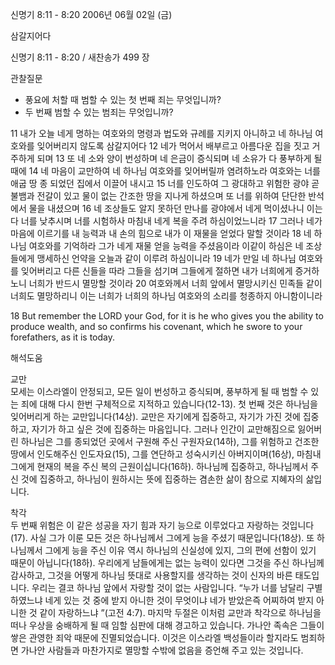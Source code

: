 신명기 8:11 - 8:20 
2006년 06월 02일 (금)

삼갈지어다



신명기 8:11 - 8:20 / 새찬송가 499 장


관찰질문
- 풍요에 처할 때 범할 수 있는 첫 번째 죄는 무엇입니까? 
- 두 번째 범할 수 있는 범죄는 무엇입니까?

11 내가 오늘 네게 명하는 여호와의 명령과 법도와 규례를 지키지 아니하고 네 하나님 여호와를 잊어버리지 않도록 삼갈지어다 12 네가 먹어서 배부르고 아름다운 집을 짓고 거주하게 되며 13 또 네 소와 양이 번성하며 네 은금이 증식되며 네 소유가 다 풍부하게 될 때에 14 네 마음이 교만하여 네 하나님 여호와를 잊어버릴까 염려하노라 여호와는 너를 애굽 땅 종 되었던 집에서 이끌어 내시고 15 너를 인도하여 그 광대하고 위험한 광야 곧 불뱀과 전갈이 있고 물이 없는 간조한 땅을 지나게 하셨으며 또 너를 위하여 단단한 반석에서 물을 내셨으며 16 네 조상들도 알지 못하던 만나를 광야에서 네게 먹이셨나니 이는 다 너를 낮추시며 너를 시험하사 마침내 네게 복을 주려 하심이었느니라 17 그러나 네가 마음에 이르기를 내 능력과 내 손의 힘으로 내가 이 재물을 얻었다 말할 것이라 18 네 하나님 여호와를 기억하라 그가 네게 재물 얻을 능력을 주셨음이라 이같이 하심은 네 조상들에게 맹세하신 언약을 오늘과 같이 이루려 하심이니라 19 네가 만일 네 하나님 여호와를 잊어버리고 다른 신들을 따라 그들을 섬기며 그들에게 절하면 내가 너희에게 증거하노니 너희가 반드시 멸망할 것이라 20 여호와께서 너희 앞에서 멸망시키신 민족들 같이 너희도 멸망하리니 이는 너희가 너희의 하나님 여호와의 소리를 청종하지 아니함이니라 

18  But remember the LORD your God, for it is he who gives you the ability to produce wealth, and so confirms his covenant, which he swore to your forefathers, as it is today.

해석도움





교만  
모세는 이스라엘이 안정되고, 모든 일이 번성하고 증식되며, 풍부하게 될 때 범할 수 있는 죄에 대해 다시 한번 구체적으로 지적하고 있습니다(12-13). 첫 번째 것은 하나님을 잊어버리게 하는 교만입니다(14상). 교만은 자기에게 집중하고, 자기가 가진 것에 집중하고, 자기가 하고 싶은 것에 집중하는 마음입니다. 그러나 인간이 교만해짐으로 잃어버린 하나님은 그를 종되었던 곳에서 구원해 주신 구원자요(14하), 그를 위험하고 건조한 땅에서 인도해주신 인도자요(15), 그를 연단하고 성숙시키신 아버지이며(16상), 마침내 그에게 현재의 복을 주신 복의 근원이십니다(16하). 하나님께 집중하고, 하나님께서 주신 것에 집중하고, 하나님이 원하시는 뜻에 집중하는 겸손한 삶이 참으로 지혜자의 삶입니다. 

착각  
두 번째 위험은 이 같은 성공을 자기 힘과 자기 능으로 이루었다고 자랑하는 것입니다(17). 사실 그가 이룬 모든 것은 하나님께서 그에게 능을 주셨기 때문입니다(18상). 또 하나님께서 그에게 능을 주신 이유 역시 하나님의 신실성에 있지, 그의 편에 선함이 있기 때문이 아닙니다(18하). 우리에게 남들에게는 없는 능력이 있다면 그것을 주신 하나님께 감사하고, 그것을 어떻게 하나님 뜻대로 사용할지를 생각하는 것이 신자의 바른 태도입니다. 우리는 결코 하나님 앞에서 자랑할 것이 없는 사람입니다. “누가 너를 남달리 구별하였느냐 네게 있는 것 중에 받지 아니한 것이 무엇이냐 네가 받았은즉 어찌하여 받지 아니한 것 같이 자랑하느냐 ”(고전 4:7). 마지막 두절은 이처럼 교만과 착각으로 하나님을 떠나 우상을 숭배하게 될 때 임할 심판에 대해 경고하고 있습니다. 가나안 족속은 그들이 쌓은 관영한 죄악 때문에 진멸되었습니다. 이것은 이스라엘 백성들이라 할지라도 범죄하면 가나안 사람들과 마찬가지로 멸망할 수밖에 없음을 증언해 주고 있는 것입니다.